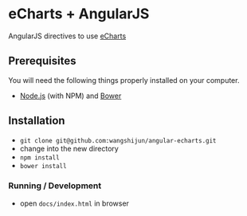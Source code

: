 # eCharts + AngularJS

AngularJS directives to use [eCharts](http://ecomfe.github.io/echarts/index-en.html)

## Prerequisites

You will need the following things properly installed on your computer.

* [Node.js](http://nodejs.org/) (with NPM) and [Bower](http://bower.io/)

## Installation

* `git clone git@github.com:wangshijun/angular-echarts.git`
* change into the new directory
* `npm install`
* `bower install`

### __Running / Development__

* open ```docs/index.html``` in browser